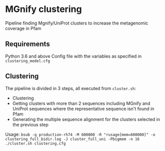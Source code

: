 # MGnify clustering
Pipeline finding Mgnify/UniProt clusters to increase the metagenomic coverage in Pfam

## Requirements
Python 3.6 and above
Config file with the variables as specified in `clustering_model.cfg`

## Clustering
The pipeline is divided in 3 steps, all executed from `cluster.sh`:
- Clustering 
- Getting clusters with more than 2 sequences including MGnify and UniProt sequences where the representative sequence isn't found in Pfam
- Generating the multiple sequence alignment for the clusters selected in the previous step

Usage: `bsub -q production-rh74 -M 600000 -R "rusage[mem=600000]" -o clustering_full_bidir.log -J cluster_full_uni -Pbigmem -n 16 ./cluster.sh clustering.cfg`